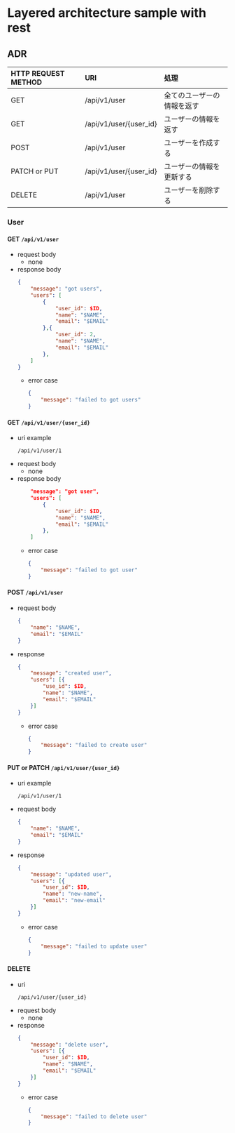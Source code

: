# Layered architecture sample with rest


## ADR
| HTTP REQUEST METHOD | URI | 処理 |
| :--- | :--- | :--- |
| GET | /api/v1/user | 全てのユーザーの情報を返す |
| GET | /api/v1/user/{user_id} | ユーザーの情報を返す |
| POST| /api/v1/user | ユーザーを作成する |
| PATCH or PUT| /api/v1/user/{user_id} | ユーザーの情報を更新する |
| DELETE| /api/v1/user | ユーザーを削除する |

### User

#### GET `/api/v1/user`
* request body
    * none
* response body
    ```json
    {
        "message": "got users",
        "users": [
            {
                "user_id": $ID,
                "name": "$NAME",
                "email": "$EMAIL"
            },{
                "user_id": 2,
                "name": "$NAME",
                "email": "$EMAIL"
            },
        ]
    }
    ```
    * error case
        ```json
        {
            "message": "failed to got users"
        }
        ```


#### GET `/api/v1/user/{user_id}`
* uri example
    ```
    /api/v1/user/1
    ```
* request body
    * none
* response body
    ```json
        "message": "got user",
        "users": [
            {
                "user_id": $ID,
                "name": "$NAME",
                "email": "$EMAIL"
            },
        ]
    ```
    * error case
        ```json
        {
            "message": "failed to got user"
        }
        ```


#### POST `/api/v1/user`

* request body
    ```json
    {
        "name": "$NAME",
        "email": "$EMAIL"
    }
    ```
* response
    ```json
    {
        "message": "created user",
        "users": [{
            "use_id": $ID,
            "name": "$NAME",
            "email": "$EMAIL"
        }]
    }
    ```
    * error case
        ```json
        {
            "message": "failed to create user"
        }
        ```


#### PUT or PATCH `/api/v1/user/{user_id}`
* uri example
    ```
    /api/v1/user/1
    ```
* request body
    ```json
    {
        "name": "$NAME",
        "email": "$EMAIL"
    }
    ```
* response
    ```json
    {
        "message": "updated user",
        "users": [{
            "user_id": $ID,
            "name": "new-name",
            "email": "new-email"
        }]
    }
    ```
    * error case
        ```json
        {
            "message": "failed to update user"
        }
        ```

#### DELETE
* uri
    ```
    /api/v1/user/{user_id}
    ```
* request body
    * none
* response
    ```json
    {
        "message": "delete user",
        "users": [{
            "user_id": $ID,
            "name": "$NAME",
            "email": "$EMAIL"
        }]
    }
    ```
    * error case
        ```json
        {
            "message": "failed to delete user"
        }
        ```





